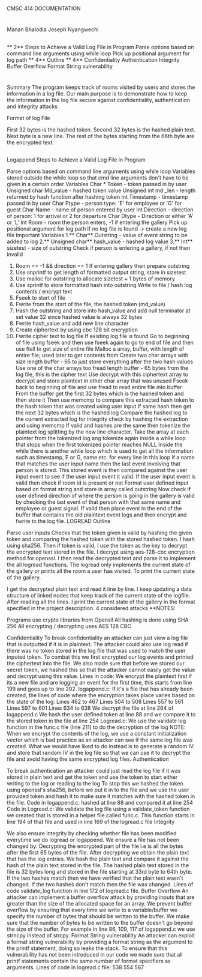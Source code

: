 #

#

#

#

CMSC 414
DOCUMENTATION
#

Manan Bhalodia
Joseph Nyangwechi
##

** 2**
Steps to Achieve a Valid Log File in Program
Parse options based on command line arguments using while loop
Pick up positional argument for log path
** 4**
Outline
** 4**
Confidentiality
Authentication
Integrity
Buffer Overflow
Format String vulnerability
#

#

#

#

#

#

#

#

Summary
The program keeps track of rooms visited by users and stores the information in a log file. Our main purpose is to demonstrate how to keep the information in the log file secure against confidentiality, authentication and integrity attacks

Format of log File

First 32 bytes is the hashed token.
Second 32 bytes is the hashed plain text.
Next byte is a new line.
The rest of the bytes starting from the 66th byte are the encrypted text.
##

Logappend
Steps to Achieve a Valid Log File in Program

Parse options based on command line arguments using while loop
Variables stored outside the while loop so that cmd line arguments don't have to be given in a certain order
Variables
Char \* Token - token passed in by user
Unsigned char Md_value - hashed token value
Unsigned int md _len - length returned by hash function after hashing token
Int Timestamp - timestamp passed in by user
Char Ptype - person type: 'E' for employee or 'G' for guest
Char Name - name of person entered by user
Int Direction - direction of person: 1 for arrival or 2 for departure
Char Dtype - Direction or either 'A' or 'L'
Int Room - room the person enters, -1 if entering the gallery
Pick up positional argument for log path
If no log file is found -> create a new log file
Important Variables
1.** Char** Outstring - value of event string to be added to log
2.** Unsigned char** hash_value - hashed log value
3.** Int** sizetest - size of outstring
Check if person is entering a gallery, if not then invalid
1. Room == -1 && direction == 1
If entering gallery then prepare outstring
1. Use snprintf to get length of formatted output string, store in sizetest
2. Use malloc for outstring to allocate sizetest + 1 bytes of memory
3. Use sprintf to store formatted hash into outstring
Write to file / hash log contents / encrypt text
1. Fseek to start of file
2. Fwrite from the start of the file, the hashed token (md_value)
3. Hash the outstring and store into hash_value and add null terminator at set value 32 since hashed value is always 32 bytes
4. Fwrite hash_value and add new line character
5. Create ciphertext by using cbc 128 bit encryption
6. Fwrite cipher text to log file
If existing log file is found
Go to beginning of file using fseek and then use fseek again to go to end of file and then use ftell to get size of entire file
Malloc a array, buffer, with length of entire file; used later to get contents from
Create two char arrays with size length buffer - 65 to just store everything after the two hash values
Use one of the char arrays too fread length buffer - 65 bytes from the log file, this is the cipher text
Use decrypt with this ciphertext array to decrypt and store plaintext in other char array that was unused
Fseek back to beginning of file and use fread to read entire file into buffer
From the buffer get the first 32 bytes which is the hashed token and then store it
Then use memcmp to compare this extracted hash token to the hash token that was created using user input
If same hash then get the next 32 bytes which is the hashed log
Compare the hashed log to the current extracted log for integrity check by hashing the extraction and using memcmp
If valid and hashes are the same then tokenize the plaintext log splitting by the new line character.
Take the array at each pointer from the tokenized log ang tokenize again inside a while loop that stops when the first tokenized pointer reaches NULL
Inside the while there is another while loop which is used to get all the information such as timestamp, E or G, name etc. for every line
In this loop if a name that matches the user input name then the last event involving that person is stored.
This stored event is then compared against the user input event to see if the user input event it valid.
If the user input event is valid then check if room id is present or not
Format user defined input based on format string and store in array called outstring
Now check if user defined direction of where the person is going in the gallery is valid by checking the last event of that person with that same name and employee or guest signal.
If valid then place event in the end of the buffer that contains the old plaintext event logs and then encrypt and fwrite to the log file.
LOGREAD
Outline

Parse user inputs
Checks that the token given is valid by hashing the given token and comparing the hashed token with the stored hashed token. I hash using sha256.
Then if token is valid, I use the token as the key to decrypt the encrypted text stored in the file.
I decrypt using aes-128-cbc encryption method for openssl.
I then read the decrypted text and parse it to implement the all logread functions.
The logread only implements the current state of the gallery or prints all the room a user has visited.
To print the current state of the gallery.

I get the decrypted plain text and read it line by line.
I keep updating a data structure of linked nodes that keep track of the current state of the logfile.
After reading all the lines. I print the current state of the gallery in the format specified in the project description.
4 considered attacks
**NOTES:

Programs use crypto libraries from Opensll
All hashing is done using SHA 256
All encrypting / decrypting uses AES 128 CBC

Confidentiality
To break confidentiality an attacker can just view a log file that is outputted if it is in plaintext. The attacker could also use log read if there was no token stored in the log file that was used to match the user inputed token.
To combat this we first encrypted our log events and printed the ciphertext into the file. We also made sure that before we stored our secret token, we hashed this so that the attacker cannot easily get the value and decrypt using this value.
Lines in code:
We encrypt the plaintext first if its a new file and are logging an event for the first time, this starts from line 199 and goes up to line 202.
logappend.c:
If it's a file that has already been created, the lines of code where the encryption takes place varies based on the state of the log:
Lines 462 to 467
Lines 504 to 508
Lines 557 to 561
Lines 597 to 601
Lines 634 to 638
We decrypt the file at line 264 of logappend.c
We hash the user defined token at line 88 and we compare it to the stored token in the file at line 254
Logread.c:
We use the validate log function in the func.c file (line 211) to do the decryption of the log
NOTE: When we encrypt the contents of the log, we use a constant initialization vector which is bad practice as an attacker can see if the same log file was created.
What we would have liked to do instead is to generate a random IV and store that random IV in the log file so that we can use it to decrypt the file and avoid having the same encrypted log files.
Authentication

To break authentication an attacker could just read the log file if it was stored in plain text and get the token and use the token to start either writing to the log or reading to the log
To stop this we hashed the token using openssl's sha256, before we put it in to the file and we use the user provided token and hash it to make sure it matches with the hashed token in the file.
Code in logappend.c: hashed at line 88 and compared it at line 254
Code in Logread.c:
We validate the log file using a validate_token function we created that is stored in a helper file called func.c.
This function starts in line 194 of that file and used in line 169 of the logread.c file
Integrity

We also ensure integrity by checking whether file has been modified everytime we do logread or logappend. We ensure a file has not been changed by:
Decrypting the encrypted part of the file i.e is all the bytes after the first 65 bytes of the file. After decrypting we obtain the plain text that has the log entries.
We hash the plain text and compare it against the hash of the plain text stored in the file. The hashed plain text stored in the file is 32 bytes long and stored in the file starting at 33rd byte to 64th byte.
If the two hashes match then we have verified that the plain text wasn't changed. If the two hashes don't match then the file was changed.
Lines of code
validate_log function in line 172 of logread.c file.
Buffer Overflow
An attacker can implement a buffer overflow attack by providing inputs that are greater than the size of the allocated space for an array.
We prevent buffer overflow by ensuring that every time we write to a variable/buffer we specify the number of bytes that should be written to the buffer. We make sure that the number of bytes to be written to the buffer doesn't go beyond the size of the buffer.
For example in line 86, 109, 117 of logappend.c we use strncpy instead of strcpy.
Format String vulnerability
An attacker can exploit a format string vulnerability by providing a format string as the argument to the printf statement, doing so leaks the stack.
To ensure that this vulnerability has not been introduced in our code we made sure that all printf statements contain the same number of format specifiers as arguments.
Lines of code in logread.c file:
538
554
567
